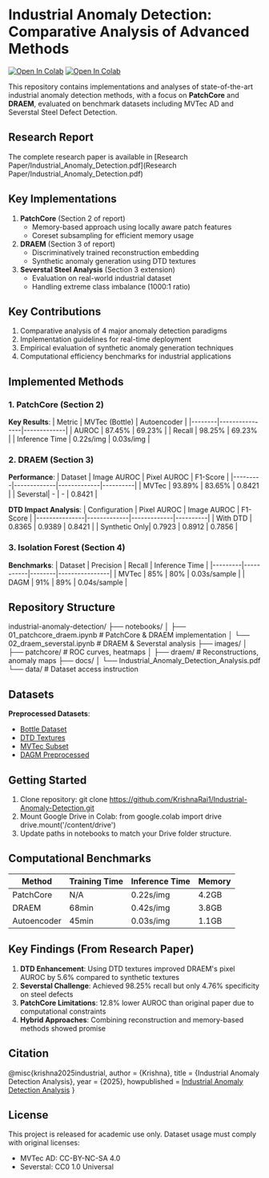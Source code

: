 # Industrial Anomaly Detection: Comparative Analysis of Advanced Methods

[![Open In Colab](https://colab.research.google.com/assets/colab-badge.svg)](https://colab.research.google.com/drive/1-KM-aORwoAhRB-wr2rZM3pO6WgNo1jew)
[![Open In Colab](https://colab.research.google.com/assets/colab-badge.svg)](https://colab.research.google.com/drive/1C9VBAlsOP1mlrgGMsq1b3FHB1D7qDsDv?usp=sharing)

This repository contains implementations and analyses of state-of-the-art industrial anomaly detection methods, with a focus on **PatchCore** and **DRAEM**, evaluated on benchmark datasets including MVTec AD and Severstal Steel Defect Detection.

## Research Report
The complete research paper is available in [Research Paper/Industrial_Anomaly_Detection.pdf](Research Paper/Industrial_Anomaly_Detection.pdf)

##  Key Implementations
1. **PatchCore** (Section 2 of report)
   - Memory-based approach using locally aware patch features
   - Coreset subsampling for efficient memory usage
2. **DRAEM** (Section 3 of report)
   - Discriminatively trained reconstruction embedding
   - Synthetic anomaly generation using DTD textures
3. **Severstal Steel Analysis** (Section 3 extension)
   - Evaluation on real-world industrial dataset
   - Handling extreme class imbalance (1000:1 ratio)
  
## Key Contributions
1. Comparative analysis of 4 major anomaly detection paradigms
2. Implementation guidelines for real-time deployment
3. Empirical evaluation of synthetic anomaly generation techniques
4. Computational efficiency benchmarks for industrial applications

## Implemented Methods

### 1. PatchCore (Section 2)
**Key Results**:
| Metric | MVTec (Bottle) | Autoencoder |
|--------|----------------|-------------|
| AUROC  | 87.45%         | 69.23%      |
| Recall | 98.25%         | 69.23%      |
| Inference Time | 0.22s/img | 0.03s/img |

### 2. DRAEM (Section 3)
**Performance**:
| Dataset | Image AUROC | Pixel AUROC | F1-Score |
|---------|-------------|-------------|----------|
| MVTec   | 93.89%      | 83.65%      | 0.8421   |
| Severstal| -           | -           | 0.8421   |

**DTD Impact Analysis**:
| Configuration | Pixel AUROC | Image AUROC | F1-Score |
|---------------|-------------|-------------|----------|
| With DTD      | 0.8365      | 0.9389      | 0.8421   |
| Synthetic Only| 0.7923      | 0.8912      | 0.7856   |

### 3. Isolation Forest (Section 4)
**Benchmarks**:
| Dataset | Precision | Recall | Inference Time |
|---------|-----------|--------|----------------|
| MVTec   | 85%       | 80%    | 0.03s/sample   |
| DAGM    | 91%       | 89%    | 0.04s/sample   |

## Repository Structure
industrial-anomaly-detection/
├── notebooks/
│ ├── 01_patchcore_draem.ipynb # PatchCore & DRAEM implementation
│ └── 02_draem_severstal.ipynb # DRAEM & Severstal analysis
├── images/
│ ├── patchcore/ # ROC curves, heatmaps
│ ├── draem/ # Reconstructions, anomaly maps
├── docs/
│ └── Industrial_Anomaly_Detection_Analysis.pdf
└── data/ # Dataset access instruction

## Datasets
**Preprocessed Datasets**:
- [Bottle Dataset](https://drive.google.com/drive/folders/1Lcw8tILhnZXnQ472NdfTSvwvHjrQEW-9)
- [DTD Textures](https://drive.google.com/drive/folders/1D_dASZICmsFPaRtNXzBqdc3L4utpYx5V)
- [MVTec Subset](https://drive.google.com/drive/folders/1WWBiVh5KZ1GbI5dyULOnGjYXxZM3PMC0)
- [DAGM Preprocessed](https://drive.google.com/drive/folders/1OPSJpZEfpoBYgM68Yfpes_JMkqnHRQCj)

##  Getting Started
1. Clone repository: git clone https://github.com/KrishnaRai1/Industrial-Anomaly-Detection.git
2. Mount Google Drive in Colab:
  from google.colab import drive
  drive.mount('/content/drive')
3. Update paths in notebooks to match your Drive folder structure.

## Computational Benchmarks
Method | Training Time | Inference Time | Memory
-------|---------------|----------------|--------
PatchCore | N/A | 0.22s/img | 4.2GB
DRAEM | 68min | 0.42s/img | 3.8GB
Autoencoder | 45min | 0.03s/img | 1.1GB

##  Key Findings (From Research Paper)
1. **DTD Enhancement**: Using DTD textures improved DRAEM's pixel AUROC by 5.6% compared to synthetic textures
2. **Severstal Challenge**: Achieved 98.25% recall but only 4.76% specificity on steel defects
3. **PatchCore Limitations**: 12.8% lower AUROC than original paper due to computational constraints
4. **Hybrid Approaches**: Combining reconstruction and memory-based methods showed promise

## Citation
@misc{krishna2025industrial,
  author = {Krishna},
  title = {Industrial Anomaly Detection Analysis},
  year = {2025},
  howpublished = [Industrial Anomaly Detection Analysis](https://github.com/KrishnaRai1/Industrial-Anomaly-Detection)
}

## License
This project is released for academic use only. Dataset usage must comply with original licenses:
- MVTec AD: CC-BY-NC-SA 4.0
- Severstal: CC0 1.0 Universal
